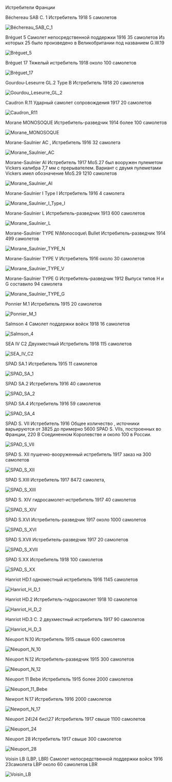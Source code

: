 Истребители Франции

Béchereau SAB C. 1  Истребитель   1918   5 самолетов 

![Béchereau_SAB_C_1](Béchereau_SAB_C_1.jpg "Béchereau SAB C1")

Bréguet 5  Самолет непосредственной поддержки   1916  35 самолетов     Из которых 25 было произведено в Великобритании под названием G.W.19

![Bréguet_5](Bréguet_5.jpg "Bréguet 5")

Bréguet 17  Тяжелый истребитель  1918  около 100 самолетов 

![Bréguet_17](Bréguet_17.jpg "Bréguet 17")

Gourdou-Leseurre GL.2   Type B   Истребитель  1918    20 самолетов

![Gourdou_Leseurre_GL_2](Gourdou_Leseurre_GL_2.jpg "Gourdou Leseurre GL2")

Caudron R.11 Ударный самолет сопровождения  1917  20 самолетов

![Caudron_R11](Caudron_R11.jpg "Caudron R11")

Morane MONOSOQUE Истребитель-разведчик  1914  более 100 самолетов

![Morane_MONOSOQUE](Morane_MONOSOQUE.jpg "Morane MONOSOQUE")

Morane-Saulnier AC  , Истребитель   1916    32 самолета   

![Morane_Saulnier_AC](Morane_Saulnier_AC.jpg "Morane Saulnier AC")

Morane-Saulnier AI   Истребитель   1917    MоS.27 был вооружен пулеметом Vickers калибра 7,7 мм с прерывателем. Вариант с двумя пулеметами Vickers имел обозначение MоS.29   1210 самолетов   

![Morane_Saulnier_AI](Morane_Saulnier_AI.jpg "Morane Saulnier AI")

Morane-Saulnier  I Type I  Истребитель   1916    4 самолета  

![Morane_Saulnier_I_Type_I](Morane_Saulnier_I_Type_I.jpg "Morane Saulnier I TypeI")

Morane-Saulnier L   Истребитель-разведчик 1913   600 самолетов

![Morane_Saulnier_L](Morane_Saulnier_L.jpg "Morane Saulnier L")

Morane-Saulnier TYPE N\Monocoque\ Bullet  Истребитель-разведчик   1914  499 самолетов

![Morane_Saulnier_TYPE_N](Morane_Saulnier_TYPE_N.jpg "Morane Saulnier TYPE N")

Morane-Saulnier TYPE V Истребитель   1916  около 30 самолетов

![Morane_Saulnier_TYPE_V](Morane_Saulnier_TYPE_V.jpg "Morane Saulnier TYPE V")

Morane-Saulnier TYPE G Истребитель-разведчик  1912   Выпуск типов Н и G составило 94 самолета

![Morane_Saulnier_TYPE_G](Morane_Saulnier_TYPE_G.jpg "Morane Saulnier TYPE G")

Ponnier M.1  Истребитель   1915    20 самолетов   

![Ponnier_M_1](Ponnier_M_1.jpg "Ponnier M 1")

Salmson 4 Cамолет поддержки войск 1918    16 самолетов

![Salmson_4](Salmson_4.jpg "Salmson 4")

SEA IV С2 Двухместный  Истребитель   1918  115 самолетов 

![SEA_IV_С2](SEA_IV_С2.jpg "SEA IV С2")

SPAD SA.1 Истребитель  1915    11 самолетов  

![SPAD_SA_1](SPAD_SA_1.jpg "SPAD SA 1")

SPAD SA.2 Истребитель  1916 40   самолетов

![SPAD_SA_2](SPAD_SA_2.jpg "SPAD SA 2")

SPAD SA.4 Истребитель  1916  59 самолетов

![SPAD_SA_4](SPAD_SA_4.jpg "SPAD SA 4")

SPAD S. VII   Истребитель   1916     Общее количество , источники варьируются от 3825 до примерно 5600 SPAD S. VIIs, построенных во Франции, 220 В Соединенном Королевстве и около 100 в России.

![SPAD_S_VII](SPAD_S_VII.jpg "SPAD S VII")

SPAD S. XII  пушечно-вооруженный истребитель   1917     заказ на 300 самолетов  

![SPAD_S_XII](SPAD_S_XII.jpg "SPAD S XII")

SPAD S.ХIII Истребитель   1917    8472 самолета, 

![SPAD_S_ХIII](SPAD_S_ХIII.jpg "SPAD S ХIII")

SPAD S. XIV   гидросамолет-истребитель     1917   40   самолетов

![SPAD_S_XIV](SPAD_S_XIV.jpg "SPAD S XIV")

SPAD S.ХVI Истребитель-разведчик  1917  около 1000 самолетов

![SPAD_S_ХVI](SPAD_S_ХVI.jpg "SPAD S ХVI")

SPAD S.ХVII Истребитель-разведчик 1917 20 самолетов

![SPAD_S_ХVII](SPAD_S_ХVII.jpg "SPAD S ХVII")

SPAD S.ХХ Истребитель  1918   100 самолетов

![SPAD_S_ХХ](SPAD_S_ХХ.jpg "SPAD S ХХ")

Hanriot HD.1  одноместный  истребитель  1916    1145  самолетов

![Hanriot_H_D_1](Hanriot_H_D_1.jpg "Hanriot HD 1")

Hanriot HD.2   Истребитель-гидросамолет  1918   10 самолетов

![Hanriot_H_D_2](Hanriot_H_D_2.jpg "Hanriot HD 2")

Hanriot HD.3 C. 2  двухместный истребитель   1917  90 самолетов

![Hanriot_H_D_3](Hanriot_H_D_3.jpg "Hanriot HD 3")

Nieuport N.10 Истребитель   1915  свыше 600 самолетов

![Nieuport_N_10](Nieuport_N_10.jpg "Nieuport N 10")

Nieuport N.12 Истребитель-разведчик 1915  300  самолетов

![Nieuport_N_12](Nieuport_N_12.jpg "Nieuport N 12")

 Nieuport 11    Bebe    Истребитель   1915  более 2000 самолетов   

![Nieuport_11_Bebe](Nieuport_11_Bebe.jpg "Nieuport 11 Bebe")

Newport  N.17 Истребитель   1916    2000 самолетов

![Newport_N_17](Newport_N_17.jpg "Newport N 17")

Nieuport  24\24 бис\27 Истребитель   1917  свыше 1100 самолетов     

![Nieuport_24](Nieuport_24.jpg "Nieuport 24")

Nieuport  28  Истребитель   1917  свыше 300 самолетов      

![Nieuport_28](Nieuport_28.jpg "Nieuport 28")

Voisin LB (LBP, LBR) Самолет непосредственной поддержки войск  1916  23самолета  LBP   около 60 самолетов  LBR

![Voisin_LB](Voisin_LB.jpg "Voisin LB")